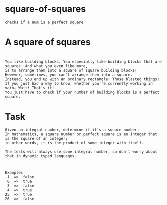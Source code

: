 # square-of-squares
    checks if a num is a perfect square
#
 #   A square of squares
#    
    You like building blocks. You especially like building blocks that are squares. And what you even like more,
    is to arrange them into a square of square building blocks!
    However, sometimes, you can't arrange them into a square.
    Instead, you end up with an ordinary rectangle! Those blasted things!
    If you just had a way to know, whether you're currently working in vain… Wait! That's it!
    You just have to check if your number of building blocks is a perfect square.
#
 #   Task
    Given an integral number, determine if it's a square number:
    In mathematics, a square number or perfect square is an integer that is the square of an integer;
    in other words, it is the product of some integer with itself.

    The tests will always use some integral number, so don't worry about that in dynamic typed languages.
#
    Examples
    -1  =>  false
     0  =>  true
     3  =>  false
     4  =>  true
    25  =>  true
    26  =>  false
#

